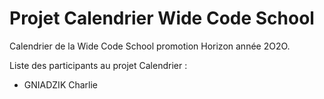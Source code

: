 # Projet Calendrier Wide Code School

Calendrier de la Wide Code School promotion Horizon année 2O2O.

Liste des participants au projet Calendrier :

+ GNIADZIK Charlie


